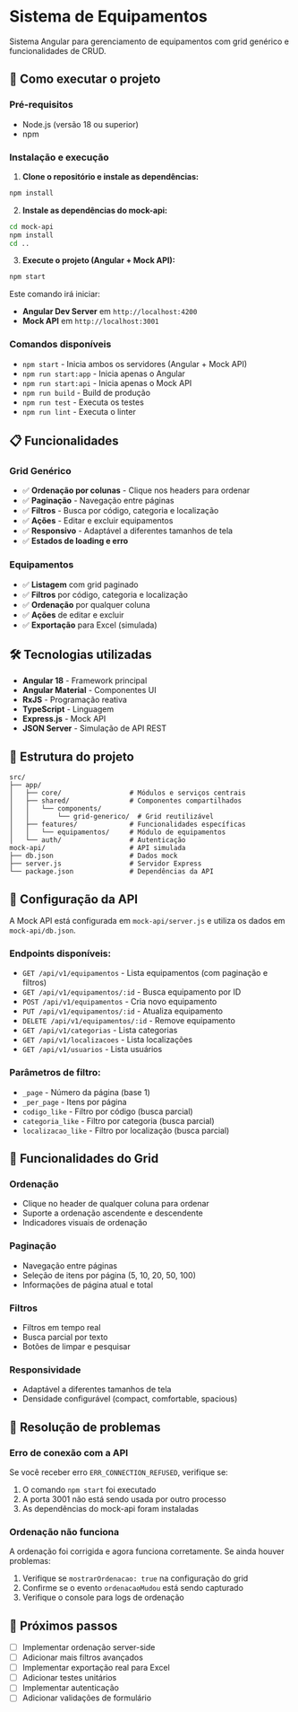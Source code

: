 # Sistema de Equipamentos

Sistema Angular para gerenciamento de equipamentos com grid genérico e funcionalidades de CRUD.

## 🚀 Como executar o projeto

### Pré-requisitos
- Node.js (versão 18 ou superior)
- npm

### Instalação e execução

1. **Clone o repositório e instale as dependências:**
```bash
npm install
```

2. **Instale as dependências do mock-api:**
```bash
cd mock-api
npm install
cd ..
```

3. **Execute o projeto (Angular + Mock API):**
```bash
npm start
```

Este comando irá iniciar:
- **Angular Dev Server** em `http://localhost:4200`
- **Mock API** em `http://localhost:3001`

### Comandos disponíveis

- `npm start` - Inicia ambos os servidores (Angular + Mock API)
- `npm run start:app` - Inicia apenas o Angular
- `npm run start:api` - Inicia apenas o Mock API
- `npm run build` - Build de produção
- `npm run test` - Executa os testes
- `npm run lint` - Executa o linter

## 📋 Funcionalidades

### Grid Genérico
- ✅ **Ordenação por colunas** - Clique nos headers para ordenar
- ✅ **Paginação** - Navegação entre páginas
- ✅ **Filtros** - Busca por código, categoria e localização
- ✅ **Ações** - Editar e excluir equipamentos
- ✅ **Responsivo** - Adaptável a diferentes tamanhos de tela
- ✅ **Estados de loading e erro**

### Equipamentos
- ✅ **Listagem** com grid paginado
- ✅ **Filtros** por código, categoria e localização
- ✅ **Ordenação** por qualquer coluna
- ✅ **Ações** de editar e excluir
- ✅ **Exportação** para Excel (simulada)

## 🛠️ Tecnologias utilizadas

- **Angular 18** - Framework principal
- **Angular Material** - Componentes UI
- **RxJS** - Programação reativa
- **TypeScript** - Linguagem
- **Express.js** - Mock API
- **JSON Server** - Simulação de API REST

## 📁 Estrutura do projeto

```
src/
├── app/
│   ├── core/                 # Módulos e serviços centrais
│   ├── shared/               # Componentes compartilhados
│   │   └── components/
│   │       └── grid-generico/  # Grid reutilizável
│   ├── features/             # Funcionalidades específicas
│   │   └── equipamentos/     # Módulo de equipamentos
│   └── auth/                 # Autenticação
mock-api/                     # API simulada
├── db.json                   # Dados mock
├── server.js                 # Servidor Express
└── package.json              # Dependências da API
```

## 🔧 Configuração da API

A Mock API está configurada em `mock-api/server.js` e utiliza os dados em `mock-api/db.json`.

### Endpoints disponíveis:

- `GET /api/v1/equipamentos` - Lista equipamentos (com paginação e filtros)
- `GET /api/v1/equipamentos/:id` - Busca equipamento por ID
- `POST /api/v1/equipamentos` - Cria novo equipamento
- `PUT /api/v1/equipamentos/:id` - Atualiza equipamento
- `DELETE /api/v1/equipamentos/:id` - Remove equipamento
- `GET /api/v1/categorias` - Lista categorias
- `GET /api/v1/localizacoes` - Lista localizações
- `GET /api/v1/usuarios` - Lista usuários

### Parâmetros de filtro:
- `_page` - Número da página (base 1)
- `_per_page` - Itens por página
- `codigo_like` - Filtro por código (busca parcial)
- `categoria_like` - Filtro por categoria (busca parcial)
- `localizacao_like` - Filtro por localização (busca parcial)

## 🎯 Funcionalidades do Grid

### Ordenação
- Clique no header de qualquer coluna para ordenar
- Suporte a ordenação ascendente e descendente
- Indicadores visuais de ordenação

### Paginação
- Navegação entre páginas
- Seleção de itens por página (5, 10, 20, 50, 100)
- Informações de página atual e total

### Filtros
- Filtros em tempo real
- Busca parcial por texto
- Botões de limpar e pesquisar

### Responsividade
- Adaptável a diferentes tamanhos de tela
- Densidade configurável (compact, comfortable, spacious)

## 🐛 Resolução de problemas

### Erro de conexão com a API
Se você receber erro `ERR_CONNECTION_REFUSED`, verifique se:
1. O comando `npm start` foi executado
2. A porta 3001 não está sendo usada por outro processo
3. As dependências do mock-api foram instaladas

### Ordenação não funciona
A ordenação foi corrigida e agora funciona corretamente. Se ainda houver problemas:
1. Verifique se `mostrarOrdenacao: true` na configuração do grid
2. Confirme se o evento `ordenacaoMudou` está sendo capturado
3. Verifique o console para logs de ordenação

## 📝 Próximos passos

- [ ] Implementar ordenação server-side
- [ ] Adicionar mais filtros avançados
- [ ] Implementar exportação real para Excel
- [ ] Adicionar testes unitários
- [ ] Implementar autenticação
- [ ] Adicionar validações de formulário
